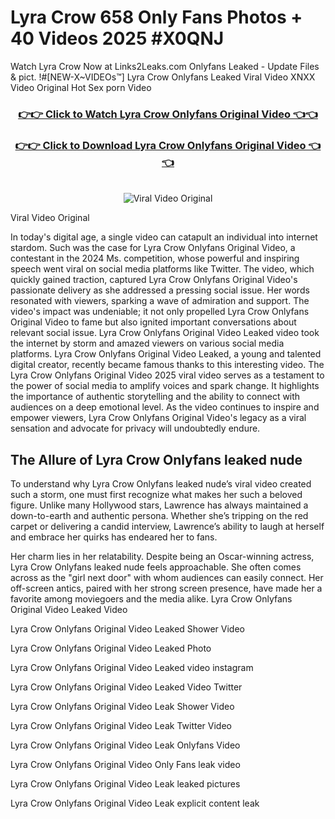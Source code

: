 # Lyra Crow 658  Only Fans Photos + 40 Videos 2025 #X0QNJ

Watch Lyra Crow Now at Links2Leaks.com Onlyfans Leaked - Update Files & pict. !#[NEW-X~VIDEOs™] Lyra Crow Onlyfans Leaked Viral Video XNXX Video Original Hot Sex porn Video
<br>
<div align="center">
<h3><a href="https://links2leaks.com/lyracrow" rel="nofollow">👉👉 Click to Watch Lyra Crow Onlyfans Original Video 👈👈</a></h3>
<h3><a href="https://links2leaks.com/lyracrow" rel="nofollow">👉👉 Click to Download Lyra Crow Onlyfans Original Video 👈👈</a></h3>
<br>
<a href="https://links2leaks.com/lyracrow" rel="nofollow"><img src="https://i.ibb.co/Gkj2r4b/banner.png" alt="Viral Video Original" style="max-width: 100%; display: inline-block;" data-target="animated-image.originalImage"></a>
</div>

Viral Video Original

In today's digital age, a single video can catapult an individual into internet stardom. Such was the case for Lyra Crow Onlyfans Original Video, a contestant in the 2024 Ms. competition, whose powerful and inspiring speech went viral on social media platforms like Twitter.
The video, which quickly gained traction, captured Lyra Crow Onlyfans Original Video's passionate delivery as she addressed a pressing social issue. Her words resonated with viewers, sparking a wave of admiration and support. The video's impact was undeniable; it not only propelled Lyra Crow Onlyfans Original Video to fame but also ignited important conversations about relevant social issue.
Lyra Crow Onlyfans Original Video Leaked video took the internet by storm and amazed viewers on various social media platforms. Lyra Crow Onlyfans Original Video Leaked, a young and talented digital creator, recently became famous thanks to this interesting video.
The Lyra Crow Onlyfans Original Video 2025 viral video serves as a testament to the power of social media to amplify voices and spark change. It highlights the importance of authentic storytelling and the ability to connect with audiences on a deep emotional level. As the video continues to inspire and empower viewers, Lyra Crow Onlyfans Original Video's legacy as a viral sensation and advocate for privacy will undoubtedly endure.

<h2>The Allure of Lyra Crow Onlyfans leaked nude</h2>


To understand why Lyra Crow Onlyfans leaked nude’s viral video created such a storm, one must first recognize what makes her such a beloved figure. Unlike many Hollywood stars, Lawrence has always maintained a down-to-earth and authentic persona. Whether she’s tripping on the red carpet or delivering a candid interview, Lawrence’s ability to laugh at herself and embrace her quirks has endeared her to fans.

Her charm lies in her relatability. Despite being an Oscar-winning actress, Lyra Crow Onlyfans leaked nude feels approachable. She often comes across as the "girl next door" with whom audiences can easily connect. Her off-screen antics, paired with her strong screen presence, have made her a favorite among moviegoers and the media alike.
Lyra Crow Onlyfans Original Video Leaked Video

Lyra Crow Onlyfans Original Video Leaked Shower Video

Lyra Crow Onlyfans Original Video Leaked Photo

Lyra Crow Onlyfans Original Video Leaked video instagram

Lyra Crow Onlyfans Original Video Leaked Video Twitter

Lyra Crow Onlyfans Original Video Leak Shower Video

Lyra Crow Onlyfans Original Video Leak Twitter Video

Lyra Crow Onlyfans Original Video Leak Onlyfans Video

Lyra Crow Onlyfans Original Video Only Fans leak video

Lyra Crow Onlyfans Original Video Leak leaked pictures

Lyra Crow Onlyfans Original Video Leak explicit content leak
